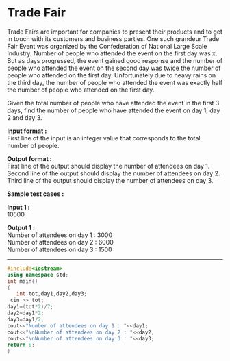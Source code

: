 # Trade Fair
 
Trade Fairs are important for companies to present their products and to get in touch with its customers and business parties. One such grandeur Trade Fair Event was organized by the Confederation of National Large Scale Industry.
Number of people who attended the event on the first day was x. But as days progressed, the event gained good response and the number of people who attended the event on the second day was twice the number of people who attended on the first day. Unfortunately due to heavy rains on the third day, the number of people who attended the event was exactly half the number of people who attended on the first day.
 
Given the total number of people who have attended the event in the first 3 days, find the number of people who have attended the event on day 1, day 2 and day 3.

**Input format :**
<br>
First line of the input is an integer value that corresponds to the total number of people.

**Output format :**
<br>
First line of the output should display the number of attendees on day 1.
<br>
Second line of the output should display the number of attendees on day 2.
<br>
Third line of the output should display the number of attendees on day 3.
<br>

**Sample test cases :**

**Input 1 :** <br>
10500

**Output 1 :** <br>
Number of attendees on day 1 : 3000
<br>
Number of attendees on day 2 : 6000
<br>
Number of attendees on day 3 : 1500

--------------------------------------------------------------------------------------------------------------------------------------------

```cpp
#include<iostream>
using namespace std;
int main()
{
   int tot,day1,day2,day3;
 cin >> tot;
day1=(tot*2)/7;
day2=day1*2;
day3=day1/2;
cout<<"Number of attendees on day 1 : "<<day1;
cout<<"\nNumber of attendees on day 2 : "<<day2;
cout<<"\nNumber of attendees on day 3 : "<<day3;
return 0;
}


```


